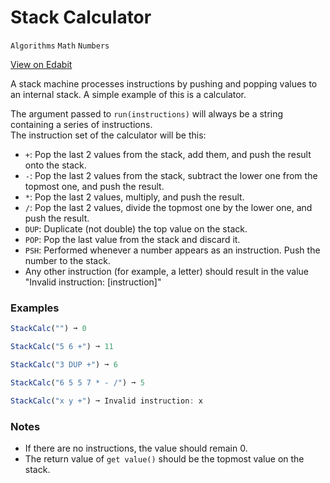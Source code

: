 # Stack Calculator

`Algorithms` `Math` `Numbers`

[View on Edabit](https://edabit.com/challenge/WyuiphFcBXZSoKpEt)

A stack machine processes instructions by pushing and popping values to an internal stack. A simple example of this is a calculator.

The argument passed to `run(instructions)` will always be a string containing a series of instructions.  
The instruction set of the calculator will be this:

- `+`: Pop the last 2 values from the stack, add them, and push the result onto the stack.
- `-`: Pop the last 2 values from the stack, subtract the lower one from the topmost one, and push the result.
- `*`: Pop the last 2 values, multiply, and push the result.
- `/`: Pop the last 2 values, divide the topmost one by the lower one, and push the result.
- `DUP`: Duplicate (not double) the top value on the stack.
- `POP`: Pop the last value from the stack and discard it.
- `PSH`: Performed whenever a number appears as an instruction. Push the number to the stack.
- Any other instruction (for example, a letter) should result in the value "Invalid instruction: [instruction]"

### Examples

```js
StackCalc("") ➞ 0

StackCalc("5 6 +") ➞ 11

StackCalc("3 DUP +") ➞ 6

StackCalc("6 5 5 7 * - /") ➞ 5

StackCalc("x y +") ➞ Invalid instruction: x
```

### Notes

- If there are no instructions, the value should remain 0.
- The return value of `get value()` should be the topmost value on the stack.
